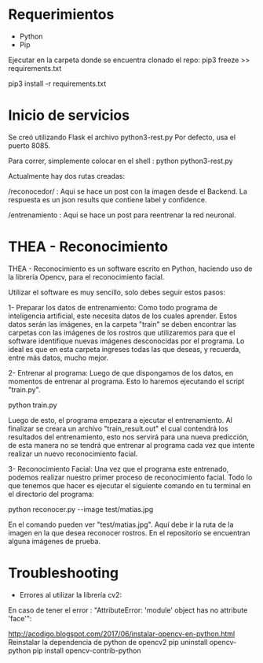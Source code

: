 # Requerimientos
- Python
- Pip

Ejecutar en la carpeta donde se encuentra clonado el repo:
pip3 freeze >> requirements.txt

pip3 install -r requirements.txt

# Inicio de servicios

Se creó utilizando Flask el archivo python3-rest.py
Por defecto, usa el puerto 8085.

Para correr, simplemente colocar en el shell : python python3-rest.py

Actualmente hay dos rutas creadas:

/reconocedor/<name> : Aqui se hace un post con la imagen desde el Backend. La respuesta es un json results que contiene label y confidence.
  
/entrenamiento : Aqui se hace un post para reentrenar la red neuronal.  

# THEA - Reconocimiento

THEA - Reconocimiento es un software escrito en Python, haciendo uso de la librería Opencv, para el reconocimiento facial.

Utilizar el software es muy sencillo, solo debes seguir estos pasos:

1- Preparar los datos de entrenamiento:
Como todo programa de inteligencia artificial, este necesita datos de los cuales aprender. Estos datos serán las imágenes, en la carpeta "train" se deben encontrar las carpetas con las imágenes de los rostros que utilizaremos para que el software identifique nuevas imágenes desconocidas por el programa.
Lo ideal es que en esta carpeta ingreses todas las que deseas, y recuerda, entre más datos, mucho mejor.

2- Entrenar al programa:
Luego de que dispongamos de los datos, en momentos de entrenar al programa. Esto lo haremos ejecutando el script "train.py".

python train.py

Luego de esto, el programa empezara a ejecutar el entrenamiento. Al finalizar se creara un archivo "train_result.out" el cual contendrá los resultados del entrenamiento, esto nos servirá para una nueva predicción, de esta manera no se tendrá que entrenar al programa cada vez que intente realizar un nuevo reconocimiento facial.

3- Reconocimiento Facial:
Una vez que el programa este entrenado, podemos realizar nuestro primer proceso de reconocimiento facial. Todo lo que tenemos que hacer es ejecutar el siguiente comando en tu terminal en el directorio del programa:

python reconocer.py --image test/matias.jpg

En el comando pueden ver "test/matias.jpg". Aquí debe ir la ruta de la imagen en la que desea reconocer rostros. En el repositorio se encuentran alguna imágenes de prueba.

# Troubleshooting

 * Errores al utilizar la librería cv2:

En caso de tener el error : "AttributeError: 'module' object has no attribute 'face'":

http://acodigo.blogspot.com/2017/06/instalar-opencv-en-python.html
Reinstalar la dependencia de python de opencv2
pip uninstall opencv-python
pip install opencv-contrib-python
